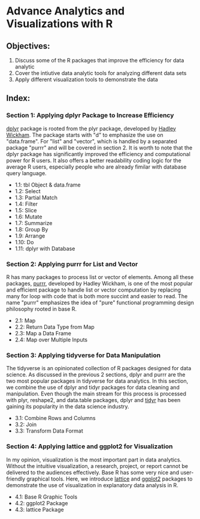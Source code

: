 # Advance Analytics and Visualizations with R
## Objectives:
1. Discuss some of the R packages that improve the efficiency for data analytic
2. Cover the intiutive data analytic tools for analyzing different data sets
3. Apply different visualization tools to demonstrate the data

## Index:
### Section 1: Applying dplyr Package to Increase Efficiency
[dplyr](https://dplyr.tidyverse.org/) package is rooted from the plyr package, developed by [Hadley Wickham](http://hadley.nz/). The package starts with "d" to emphasize the use on "data.frame".  For "list" and "vector", which is handled by a separated package "purrr" and will be covered in section 2. It is worth to note that the dplyr package has significantly improved the efficiency and computational power for R users.  It also offers a better readability coding logic for the average R users, especially people who are already fimilar with database query language.
- 1.1: tbl Object & data.frame
- 1.2: Select
- 1.3: Partial Match
- 1.4: Filter
- 1.5: Slice
- 1.6: Mutate
- 1.7: Summarize
- 1.8: Group By
- 1.9: Arrange
- 1.10: Do
- 1.11: dplyr with Database

### Section 2: Applying purrr for List and Vector
R has many packages to process list or vector of elements.  Among all these packages, [purrr](https://purrr.tidyverse.org/index.html), developed by Hadley Wickham, is one of the most popular and efficient package to handle list or vector computation by replacing many for loop with code that is both more succint and easier to read.  The name "purrr" emphasizes the idea of "pure" functional programming design philosophy rooted in base R.  
- 2.1: Map
- 2.2: Return Data Type from Map
- 2.3: Map a Data Frame
- 2.4: Map over Multiple Inputs

### Section 3: Applying tidyverse for Data Manipulation
The tidyverse is an opinionated collection of R packages designed for data science. As discussed in the previous 2 sections, dplyr and purrr are the two most popular packages in tidyverse for data analytics.  In this section, we combine the use of dplyr and tidyr packages for data cleaning and manipulation.  Even though the main stream for this process is processed with plyr, reshape2, and data.table packages, dplyr and [tidyr](https://tidyr.tidyverse.org/) has been gaining its popularity in the data science industry.
- 3.1: Combine Rows and Columns
- 3.2: Join
- 3.3: Transform Data Format

### Section 4: Applying lattice and ggplot2 for Visualization
In my opinion, visualization is the most important part in data analytics.  Without the intuitive visualization, a research, project, or report cannot be delivered to the audiences effectively. Base R has some very nice and user-friendly graphical tools. Here, we introduce [lattice](https://www.statmethods.net/advgraphs/trellis.html) and [ggplot2](https://ggplot2.tidyverse.org/) packages to demonstrate the use of visualization in explanatory data analysis in R.  
- 4.1: Base R Graphic Tools
- 4.2: ggplot2 Package
- 4.3: lattice Package
